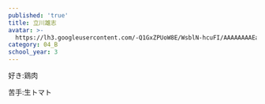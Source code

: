 ```yaml
---
published: 'true'
title: 立川雄志
avatar: >-
  https://lh3.googleusercontent.com/-Q1GxZPUoW8E/WsblN-hcuFI/AAAAAAAAEa4/NZM48awTHakPXJwLDIJtycq7bYfg4bGyACE0YBhgL/s400-p/DSC06583.jpg
category: 04_B
school_year: 3
---
```

好き:鶏肉

苦手:生トマト
